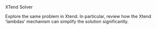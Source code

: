 XTend Solver

Explore the same problem in Xtend. In particular, review how the Xtend 'lambdas' mechanism can simplify the solution significantly.